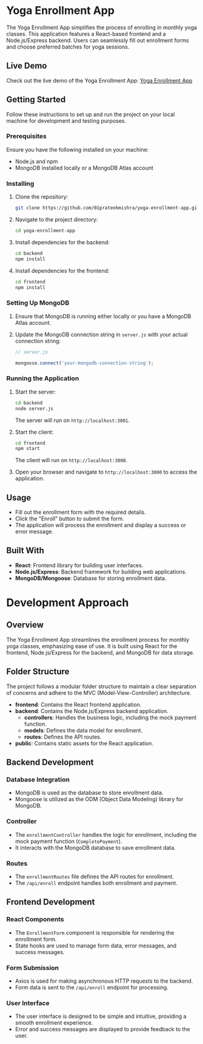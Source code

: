 # Yoga Enrollment App

The Yoga Enrollment App simplifies the process of enrolling in monthly yoga classes. This application features a React-based frontend and a Node.js/Express backend. Users can seamlessly fill out enrollment forms and choose preferred batches for yoga sessions.

## Live Demo

Check out the live demo of the Yoga Enrollment App: [Yoga Enrollment App](https://yoga-enrollment-app.onrender.com/)
## Getting Started

Follow these instructions to set up and run the project on your local machine for development and testing purposes.

### Prerequisites

Ensure you have the following installed on your machine:

- Node.js and npm
- MongoDB installed locally or a MongoDB Atlas account

### Installing

1. Clone the repository:

   ```bash
   git clone https://github.com/01prateekmishra/yoga-enrollment-app.git
   ```

2. Navigate to the project directory:

   ```bash
   cd yoga-enrollment-app
   ```

3. Install dependencies for the backend:

   ```bash
   cd backend
   npm install
   ```

4. Install dependencies for the frontend:

   ```bash
   cd frontend
   npm install
   ```

### Setting Up MongoDB

1. Ensure that MongoDB is running either locally or you have a MongoDB Atlas account.

2. Update the MongoDB connection string in `server.js` with your actual connection string:

   ```javascript
   // server.js

   mongoose.connect('your-mongodb-connection-string');
   ```

### Running the Application

1. Start the server:

   ```bash
   cd backend
   node server.js
   ```

   The server will run on `http://localhost:3001`.

2. Start the client:

   ```bash
   cd frontend
   npm start
   ```

   The client will run on `http://localhost:3000`.

3. Open your browser and navigate to `http://localhost:3000` to access the application.

## Usage

- Fill out the enrollment form with the required details.
- Click the "Enroll" button to submit the form.
- The application will process the enrollment and display a success or error message.

## Built With

- **React**: Frontend library for building user interfaces.
- **Node.js/Express**: Backend framework for building web applications.
- **MongoDB/Mongoose**: Database for storing enrollment data.

# Development Approach

## Overview

The Yoga Enrollment App streamlines the enrollment process for monthly yoga classes, emphasizing ease of use. It is built using React for the frontend, Node.js/Express for the backend, and MongoDB for data storage.

## Folder Structure

The project follows a modular folder structure to maintain a clear separation of concerns and adhere to the MVC (Model-View-Controller) architecture.

- **frontend**: Contains the React frontend application.
- **backend**: Contains the Node.js/Express backend application.
  - **controllers**: Handles the business logic, including the mock payment function.
  - **models**: Defines the data model for enrollment.
  - **routes**: Defines the API routes.
- **public**: Contains static assets for the React application.

## Backend Development

### Database Integration

- MongoDB is used as the database to store enrollment data.
- Mongoose is utilized as the ODM (Object Data Modeling) library for MongoDB.

### Controller

- The `enrollmentController` handles the logic for enrollment, including the mock payment function (`CompletePayment`).
- It interacts with the MongoDB database to save enrollment data.

### Routes

- The `enrollmentRoutes` file defines the API routes for enrollment.
- The `/api/enroll` endpoint handles both enrollment and payment.

## Frontend Development

### React Components

- The `EnrollmentForm` component is responsible for rendering the enrollment form.
- State hooks are used to manage form data, error messages, and success messages.

### Form Submission

- Axios is used for making asynchronous HTTP requests to the backend.
- Form data is sent to the `/api/enroll` endpoint for processing.

### User Interface

- The user interface is designed to be simple and intuitive, providing a smooth enrollment experience.
- Error and success messages are displayed to provide feedback to the user.

